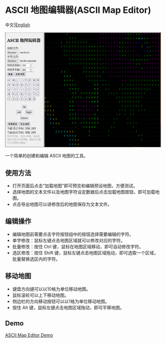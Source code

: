 # ASCII 地图编辑器(ASCII Map Editor)

中文|[English](./README_en.md)

![Ascii Map Editor](./images/screenshot.png)

一个简单的创建和编辑 ASCII 地图的工具。


## 使用方法

- 打开页面后点击“加载地图”即可预览和编辑预设地图，方便测试。
- 选择地图的文本文件以及地图字符设定数据后点击加载地图按钮，即可加载地图。
- 点击导出地图可以讲修改后的地图保存为文本文件。

## 编辑操作

- 编辑地图前需要点击字符按钮组中的按钮选择需要编辑的字符。
- 单字修改：鼠标左键点击地图区域就可以修改对应的字符。
- 批量修改：按住 Ctrl 键，鼠标在地图区域移动，即可自动修改字符。
- 选区修改：按住 Shift 键，鼠标左键点击地图区域拖动，即可选取一个区域，批量替换选区内的字符。

## 移动地图

- 键盘方向键可以以10格为单位移动地图。
- 鼠标滚轮可以上下移动地图。
- 侧边栏的方向移动按钮可以以1格为单位移动地图。
- 按住 Alt 键，鼠标左键点击地图区域拖动，即可平移地图。

## Demo

[ASCII Map Editor Demo](https://zither.github.io/ascii-map-editor/)